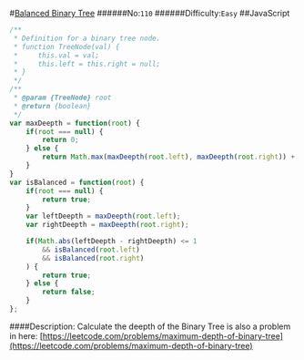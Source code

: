 #[Balanced Binary Tree](https://leetcode.com/problems/balanced-binary-tree/)
######No:`110`
######Difficulty:`Easy`
##JavaScript

```javascript
/**
 * Definition for a binary tree node.
 * function TreeNode(val) {
 *     this.val = val;
 *     this.left = this.right = null;
 * }
 */
/**
 * @param {TreeNode} root
 * @return {boolean}
 */
var maxDeepth = function(root) {
    if(root === null) {
        return 0;
    } else {
        return Math.max(maxDeepth(root.left), maxDeepth(root.right)) + 1;
    }
}
var isBalanced = function(root) {
    if(root === null) {
        return true;
    }
    var leftDeepth = maxDeepth(root.left);
    var rightDeepth = maxDeepth(root.right);

    if(Math.abs(leftDeepth - rightDeepth) <= 1
        && isBalanced(root.left)
        && isBalanced(root.right)
    ) {
        return true;
    } else {
        return false;
    }
};
```

####Description:
Calculate the deepth of the Binary Tree is also a problem in here: [https://leetcode.com/problems/maximum-depth-of-binary-tree](https://leetcode.com/problems/maximum-depth-of-binary-tree)
